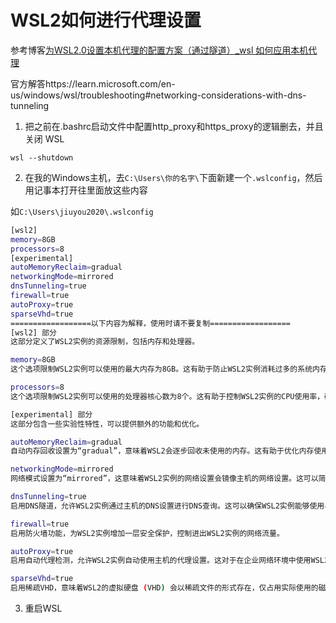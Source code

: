 # WSL2如何进行代理设置

参考博客[为WSL2.0设置本机代理的配置方案（通过隧道）_wsl 如何应用本机代理](https://blog.csdn.net/iftodayhappy/article/details/137236279)

官方解答https://learn.microsoft.com/en-us/windows/wsl/troubleshooting#networking-considerations-with-dns-tunneling

1. 把之前在.bashrc启动文件中配置http_proxy和https_proxy的逻辑删去，并且关闭 WSL

```shell
wsl --shutdown
```

2. 在我的Windows主机，去`C:\Users\你的名字\`下面新建一个`.wslconfig`，然后用记事本打开往里面放这些内容

如`C:\Users\jiuyou2020\.wslconfig`

```sh
[wsl2]
memory=8GB
processors=8
[experimental]
autoMemoryReclaim=gradual
networkingMode=mirrored
dnsTunneling=true
firewall=true
autoProxy=true
sparseVhd=true
==================以下内容为解释，使用时请不要复制==================
[wsl2] 部分
这部分定义了WSL2实例的资源限制，包括内存和处理器。

memory=8GB
这个选项限制WSL2实例可以使用的最大内存为8GB。这有助于防止WSL2实例消耗过多的系统内存，从而影响主机操作系统的性能。

processors=8
这个选项限制WSL2实例可以使用的处理器核心数为8个。这有助于控制WSL2实例的CPU使用率，确保主机操作系统有足够的CPU资源。

[experimental] 部分
这部分包含一些实验性特性，可以提供额外的功能和优化。

autoMemoryReclaim=gradual
自动内存回收设置为“gradual”，意味着WSL2会逐步回收未使用的内存。这有助于优化内存使用，减少WSL2实例在不需要时占用的内存。

networkingMode=mirrored
网络模式设置为“mirrored”，这意味着WSL2实例的网络设置会镜像主机的网络设置。这可以简化网络配置和集成。

dnsTunneling=true
启用DNS隧道，允许WSL2实例通过主机的DNS设置进行DNS查询。这可以确保WSL2实例能够使用与主机相同的DNS配置。

firewall=true
启用防火墙功能，为WSL2实例增加一层安全保护，控制进出WSL2实例的网络流量。

autoProxy=true
启用自动代理检测，允许WSL2实例自动使用主机的代理设置。这对于在企业网络环境中使用WSL2特别有用。

sparseVhd=true
启用稀疏VHD，意味着WSL2的虚拟硬盘 (VHD) 会以稀疏文件的形式存在，仅占用实际使用的磁盘空间。这有助于节省磁盘空间。
```
3. 重启WSL

